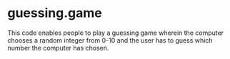# guessing.game
This code enables people to play a guessing game wherein the computer chooses a random integer from 0-10 and the user has to guess which number the computer has chosen.
